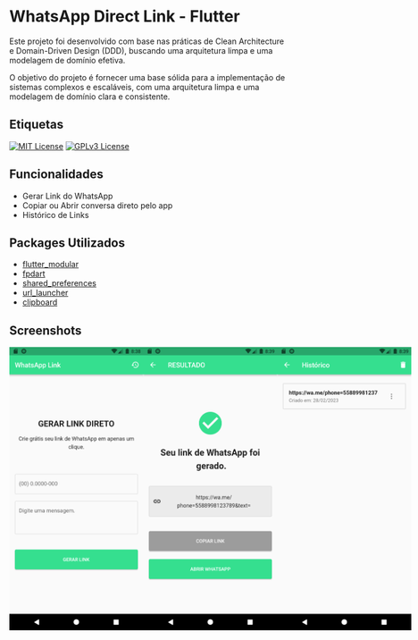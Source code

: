 
# WhatsApp Direct Link - Flutter

Este projeto foi desenvolvido com base nas práticas de Clean Architecture e Domain-Driven Design (DDD), buscando uma arquitetura limpa e uma modelagem de domínio efetiva.

O objetivo do projeto é fornecer uma base sólida para a implementação de sistemas complexos e escaláveis, com uma arquitetura limpa e uma modelagem de domínio clara e consistente.


## Etiquetas

[![MIT License](https://img.shields.io/badge/License-MIT-green.svg)](https://choosealicense.com/licenses/mit/) 
[![GPLv3 License](https://img.shields.io/badge/License-GPL%20v3-yellow.svg)](https://opensource.org/licenses/)


## Funcionalidades

- Gerar Link do WhatsApp
- Copiar ou Abrir conversa direto pelo app
- Histórico de Links

## Packages Utilizados

 - [flutter_modular](https://pub.dev/packages/flutter_modular)
 - [fpdart](https://pub.dev/packages/fpdart)
 - [shared_preferences](https://pub.dev/packages/shared_preferences)
- [url_launcher](https://pub.dev/packages/url_launcher)
- [clipboard](https://pub.dev/packages/clipboard)


## Screenshots

<div style="display: flex; justify-content: left; align-items: center;">
<img src="https://github.com/jonathancmatos/whatsapp-direct-link-flutter/blob/main/imgs/Screenshot_1677616716.png?raw=true" alt="alt text" width="240">

<img src="https://github.com/jonathancmatos/whatsapp-direct-link-flutter/blob/main/imgs/Screenshot_1677616762.png?raw=true" alt="alt text" width="240">

<img src="https://github.com/jonathancmatos/whatsapp-direct-link-flutter/blob/main/imgs/Screenshot_1677616767.png?raw=true" alt="alt text" width="240">
</div>

